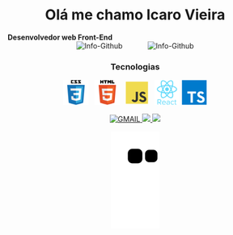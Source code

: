 <h1 align="center"> Olá me chamo Icaro Vieira</h1>
<b align="center">Desenvolvedor web Front-End</b>
<div align="center">
  <img alt="Info-Github" src="http://github-readme-stats.vercel.app/api?username=IcaroSilvaFK&show_icons=true&theme=ocean_dark&include_all_commits=true&count_private=true&title_color=d81b60" height="200">  &emsp;&emsp;&emsp;
  <img alt="Info-Github" src="http://github-readme-stats.vercel.app/api/top-langs/?username=IcaroSilvaFK&layout-compact&langs_count-16&theme=ocean_dark&title_color=d81b60" width="245">
<div/>
  <h3>Tecnologias</h3>
<div>
  <img align="center" alt="CSS-logo" src="https://github.com/devicons/devicon/blob/master/icons/css3/css3-original-wordmark.svg" width="50"/>
    &nbsp;
  <img align="center" alt="HTML-logo" src="https://github.com/devicons/devicon/blob/master/icons/html5/html5-original-wordmark.svg" width="50" />
    &nbsp;
  <img align="center" alt="JavaScript-logo" src="https://github.com/devicons/devicon/blob/master/icons/javascript/javascript-original.svg" width="45"/>
    &nbsp;
  <img align="center" alt="React-logo" src="https://github.com/devicons/devicon/blob/master/icons/react/react-original-wordmark.svg" width="50"/>
  <img align="center" alt="typescript" src="https://github.com/devicons/devicon/blob/master/icons/typescript/typescript-original.svg" width="50"/>
</div>
  <br/>
<div>
 <a href="mailto:iv2484706@gmail.com" target="_blanck">
    <img src="https://img.shields.io/badge/Gmail-D14836?style=for-the-badge&logo=gmail&logoColor=white" alt="GMAIL"/>
 </a>
  <a href="https://www.linkedin.com/in/icaro-vieira-front-end/" target="_blanck">
    <img src="https://img.shields.io/badge/LinkedIn-0077B5?style=for-the-badge&logo=linkedin&logoColor=white"/> 
  </a>
  <a href="tel:62998358542">
    <img src="https://img.shields.io/badge/WhatsApp-25D366?style=for-the-badge&logo=whatsapp&logoColor=white"/> 
   </a>
</div>
  <br/>
  <div align="center">
     <img src="https://github.com/IcaroSilvaFK/IcaroSilvaFK/blob/output/github-contribution-grid-snake.svg" />
  </div>
